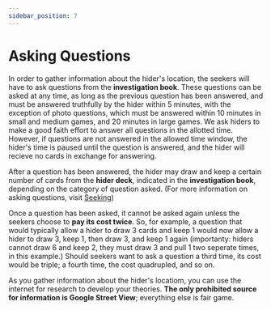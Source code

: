 ```yaml
---
sidebar_position: 7
---
```

# Asking Questions

In order to gather information about the hider's location, the seekers will have to ask questions from the **investigation book**. These questions can be asked at any time, as long as the previous question has been answered, and must be answered truthfully by the hider within 5 minutes, with the exception of photo questions, which must be answered within 10 minutes in small and medium games, and 20 minutes in large games. We ask hiders to make a good faith effort to answer all questions in the allotted time. However, if questions are not answered in the allowed time window, the hider's time is paused until the question is answered, and the hider will recieve no cards in exchange for answering.

After a question has been answered, the hider may draw and keep a certain number of cards from the **hider deck**, indicated in the **investigation book**, depending on the category of question asked. (For more information on asking questions, visit [Seeking](../seeking))

Once a question has been asked, it cannot be asked again unless the seekers choose to **pay its cost twice**. So, for example, a question that would typically allow a hider to draw 3 cards and keep 1 would now allow a hider to draw 3, keep 1, then draw 3, and keep 1 again (importanty: hiders cannot draw 6 and keep 2, they must draw 3 and pull 1 two seperate times, in this example.) Should seekers want to ask a question a third time, its cost would be triple; a fourth time, the cost quadrupled, and so on.

As you gather information about the hider's locatiom, you can use the internet for research to develop your theories. **The only prohibited source for information is Google Street View**; everything else is fair game.
